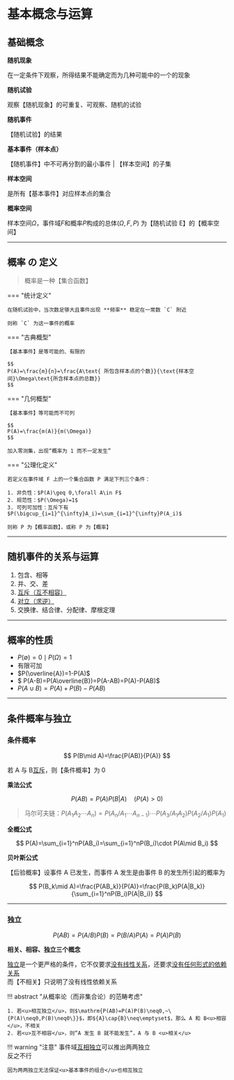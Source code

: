 # 基本概念与运算

<div id="progress-container">
  <div id="progress-bar"></div>
</div>

## 基础概念

**随机现象**

在⼀定条件下观察，所得结果不能确定⽽为⼏种可能中的⼀个的现象

**随机试验**

观察【随机现象】的可重复、可观察、随机的试验

**随机事件**

【随机试验】的结果

**基本事件（样本点）**

【随机事件】中不可再分割的最小事件 | 【样本空间】的⼦集

**样本空间**

是所有【基本事件】对应样本点的集合

**概率空间**

样本空间$\Omega$，事件域$F$和概率$P$构成的总体$(\Omega,F,P)$ 为【随机试验 E】的【概率空间】

---

## 概率 の 定义

> 概率是一种【集合函数】

=== "统计定义"

    在随机试验中，当次数⾜够⼤且事件出现 **频率** 稳定在⼀常数 `C` 附近

    则称 `C` 为这⼀事件的概率

=== "古典概型"

    【基本事件】是等可能的、有限的

    $$
    P(A)=\frac{m}{n}=\frac{A\text{ 所包含样本点的个数}}{\text{样本空间}\Omega\text{所含样本点的总数}}
    $$

=== "几何概型"

    【基本事件】等可能而不可列

    $$
    P(A)=\frac{m(A)}{m(\Omega)}
    $$

    加⼊零测集，出现“概率为 1 ⽽不⼀定发⽣”

=== "公理化定义"

    若定义在事件域 F 上的⼀个集合函数 P 满⾜下列三个条件：

    1. 非负性：$P(A)\geq 0,\forall A\in F$
    2. 规范性：$P(\Omega)=1$
    3. 可列可加性：互斥下有$P(\bigcup_{i=1}^{\infty}A_i)=\sum_{i=1}^{\infty}P(A_i)$

    则称 P 为【概率函数】，或称 P 为【概率】

---

## 随机事件的关系与运算

1. 包含、相等
2. 并、交、差
3. <u>互斥（互不相容）</u>
4. <u>对立（求逆）</u>
5. 交换律、结合律、分配律、摩根定理

---

## 概率的性质

- $P(\emptyset)=0\mid P(\Omega)=1$
- 有限可加
- $P(\overline{A})=1-P(A)$
- $  P(A-B)=P(A\overline{B})=P(A-AB)=P(A)-P(AB)$
- $P(A\cup B)=P(A)+P(B)-P(AB)$

---

## 条件概率与独立

### **条件概率**

$$
P(B\mid A)=\frac{P(AB)}{P(A)}
$$

若 A 与 B<u>互斥</u>，则【条件概率】为 0

**乘法公式**

$$
P(AB)=P(A)P(B|A)\quad(P(A)>0)
$$

> 马尔可夫链：$P(A_1A_2\cdots A_n)=P(A_n/A_1\cdots A_{n-1})\cdots P(A_3/A_1A_2)P(A_2/A_1)P(A_1)$

**全概公式**

$$
P(A)=\sum_{i=1}^nP(AB_i)=\sum_{i=1}^nP(B_i)\cdot P(A\mid B_i)
$$

**贝叶斯公式**

【后验概率】设事件 A 已发⽣，⽽事件 A 发⽣是由事件 B 的发⽣所引起的概率为

$$
P(B_k\mid A)=\frac{P(AB_k)}{P(A)}=\frac{P(B_k)P(A|B_k)}{\sum_{i=1}^nP(B_i)P(A|B_i)}
$$

---

### 独立

$$
P(A B)=P(A/B)P(B)=P(B/A)P(A)=P(A)P(B)
$$

**相关、相容、独立三个概念**

<u>独立</u>是⼀个更严格的条件，它不仅要求<u>没有线性关系</u>，还要求<u>没有任何形式的依赖关系</u>  
⽽【不相关】只说明了没有线性依赖关系


!!! abstract "从概率论（而非集合论）的范畴考虑"

    1. 若<u>相互独立</u>，则$\mathrm{P(AB)=P(A)P(B)\neq0,~\{P(A)\neq0,P(B)\neq0\}}$，即${A}\cap{B}\neq\emptyset$，那么 A 和 B<u>相容</u>，不相关  
    2. 若<u>互不相容</u>，则“A 发⽣ B 就不能发生”，A 与 B <u>相关</u>

!!! warning "注意"
    事件域<u>互相独立</u>可以推出两两独立  
    反之不行  

    因为两两独立无法保证<u>基本事件的组合</u>也相互独立

